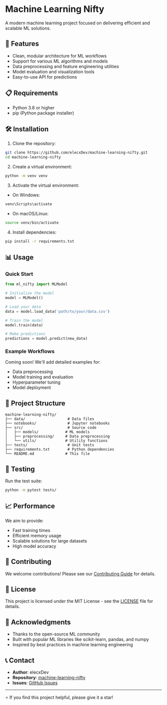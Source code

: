 # Machine Learning Nifty

A modern machine learning project focused on delivering efficient and scalable ML solutions.

## 🚀 Features

- Clean, modular architecture for ML workflows
- Support for various ML algorithms and models
- Data preprocessing and feature engineering utilities
- Model evaluation and visualization tools
- Easy-to-use API for predictions

## 📋 Requirements

- Python 3.8 or higher
- pip (Python package installer)

## 🛠️ Installation

1. Clone the repository:
```bash
git clone https://github.com/elecxDev/machine-learning-nifty.git
cd machine-learning-nifty
```

2. Create a virtual environment:
```bash
python -m venv venv
```

3. Activate the virtual environment:
- On Windows:
```bash
venv\Scripts\activate
```
- On macOS/Linux:
```bash
source venv/bin/activate
```

4. Install dependencies:
```bash
pip install -r requirements.txt
```

## 📊 Usage

### Quick Start

```python
from ml_nifty import MLModel

# Initialize the model
model = MLModel()

# Load your data
data = model.load_data('path/to/your/data.csv')

# Train the model
model.train(data)

# Make predictions
predictions = model.predict(new_data)
```

### Example Workflows

Coming soon! We'll add detailed examples for:
- Data preprocessing
- Model training and evaluation
- Hyperparameter tuning
- Model deployment

## 📁 Project Structure

```
machine-learning-nifty/
├── data/                   # Data files
├── notebooks/              # Jupyter notebooks
├── src/                    # Source code
│   ├── models/            # ML models
│   ├── preprocessing/     # Data preprocessing
│   └── utils/             # Utility functions
├── tests/                  # Unit tests
├── requirements.txt        # Python dependencies
└── README.md              # This file
```

## 🧪 Testing

Run the test suite:
```bash
python -m pytest tests/
```

## 📈 Performance

We aim to provide:
- Fast training times
- Efficient memory usage
- Scalable solutions for large datasets
- High model accuracy

## 🤝 Contributing

We welcome contributions! Please see our [Contributing Guide](CONTRIBUTING.md) for details.

## 📄 License

This project is licensed under the MIT License - see the [LICENSE](LICENSE) file for details.

## 🙏 Acknowledgments

- Thanks to the open-source ML community
- Built with popular ML libraries like scikit-learn, pandas, and numpy
- Inspired by best practices in machine learning engineering

## 📞 Contact

- **Author**: elecxDev
- **Repository**: [machine-learning-nifty](https://github.com/elecxDev/machine-learning-nifty)
- **Issues**: [GitHub Issues](https://github.com/elecxDev/machine-learning-nifty/issues)

---

⭐ If you find this project helpful, please give it a star!
